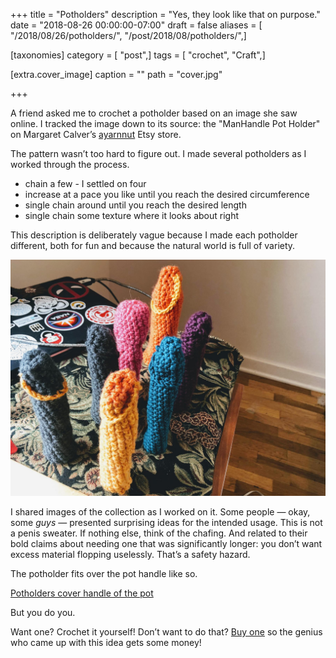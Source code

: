 +++
title = "Potholders"
description = "Yes, they look like that on purpose."
date = "2018-08-26 00:00:00-07:00"
draft = false
aliases = [ "/2018/08/26/potholders/", "/post/2018/08/potholders/",]

[taxonomies]
category = [ "post",]
tags = [ "crochet", "Craft",]

[extra.cover_image]
caption = ""
path = "cover.jpg"

+++

A friend asked me to crochet a potholder based on an image she saw
online. I tracked the image down to its source: the "ManHandle Pot
Holder" on Margaret Calver’s
[ayarnnut](https://www.etsy.com/shop/ayarnnut) Etsy store.

The pattern wasn’t too hard to figure out. I made several potholders as
I worked through the process.

- chain a few - I settled on four
- increase at a pace you like until you reach the desired circumference
- single chain around until you reach the desired length
- single chain some texture where it looks about right

This description is deliberately vague because I made each potholder
different, both for fun and because the natural world is full of
variety.

![Potholders collected on display](collected.jpg)

I shared images of the collection as I worked on it. Some people — okay,
some *guys* — presented surprising ideas for the intended usage. This is
not a penis sweater. If nothing else, think of the chafing. And related
to their bold claims about needing one that was significantly longer:
you don’t want excess material flopping uselessly. That’s a safety
hazard.

The potholder fits over the pot handle like so.

[Potholders cover handle of the pot](demonstrated.jpg
  "Demonstration of usage")

But you do you.

Want one? Crochet it yourself\! Don’t want to do that? [Buy
one](https://www.etsy.com/shop/ayarnnut) so the genius who came up with
this idea gets some money\!